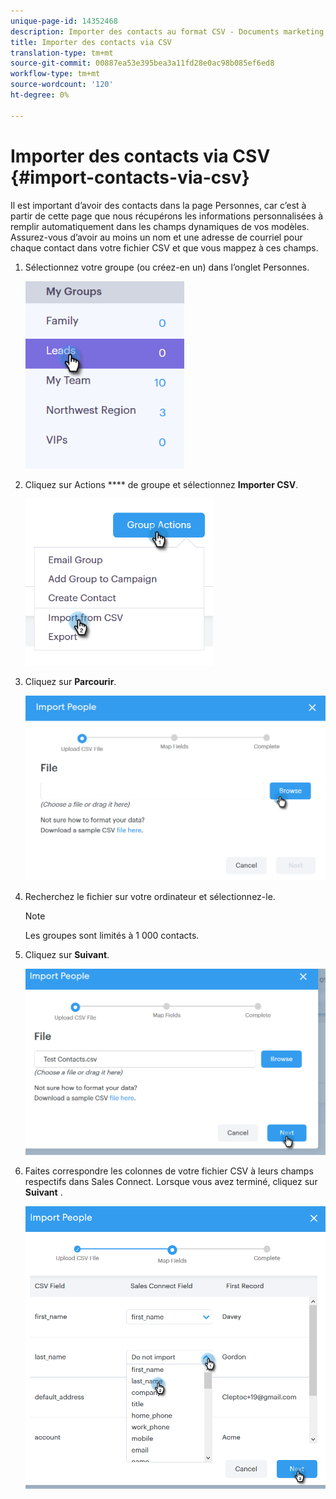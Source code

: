 ```yaml
---
unique-page-id: 14352468
description: Importer des contacts au format CSV - Documents marketing - Documentation du produit
title: Importer des contacts via CSV
translation-type: tm+mt
source-git-commit: 00887ea53e395bea3a11fd28e0ac98b085ef6ed8
workflow-type: tm+mt
source-wordcount: '120'
ht-degree: 0%

---
```



# Importer des contacts via CSV {#import-contacts-via-csv}

Il est important d’avoir des contacts dans la page Personnes, car c’est à partir de cette page que nous récupérons les informations personnalisées à remplir automatiquement dans les champs dynamiques de vos modèles. Assurez-vous d’avoir au moins un nom et une adresse de courriel pour chaque contact dans votre fichier CSV et que vous mappez à ces champs.

1. Sélectionnez votre groupe (ou créez-en un) dans l’onglet Personnes.

   ![](assets/one.png)

1. Cliquez sur Actions **** de groupe et sélectionnez **Importer CSV**.

   ![](assets/two.png)

1. Cliquez sur **Parcourir**.

   ![](assets/three.png)

1. Recherchez le fichier sur votre ordinateur et sélectionnez-le.

   >[!NOTE]
   >
   >Les groupes sont limités à 1 000 contacts.

1. Cliquez sur **Suivant**.

   ![](assets/four.png)

1. Faites correspondre les colonnes de votre fichier CSV à leurs champs respectifs dans Sales Connect. Lorsque vous avez terminé, cliquez sur **Suivant** .

   ![](assets/five.png)

